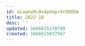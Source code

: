 ```yaml
---
id: aiaqew9c8o4pomprdr088bm
title: 2022-10
desc: ''
updated: 1666615170799
created: 1666615037567
---
```

